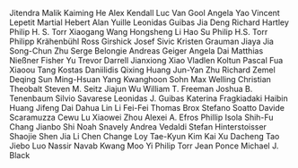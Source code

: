 Jitendra Malik
Kaiming He
Alex Kendall
Luc Van Gool
Angela Yao
Vincent Lepetit
Martial Hebert
Alan Yuille
Leonidas Guibas
Jia Deng
Richard Hartley
Philip H. S. Torr
Xiaogang Wang
Hongsheng Li
Hao Su
Philip H.S. Torr
Philipp Krähenbühl
Ross Girshick
Josef Sivic
Kristen Grauman
Jiaya Jia
Song-Chun Zhu
Serge Belongie
Andreas Geiger
Angela Dai
Matthias Nießner
Fisher Yu
Trevor Darrell
Jianxiong Xiao
Vladlen Koltun
Pascal Fua
Xiaoou Tang
Kostas Daniilidis
Qixing Huang
Jun-Yan Zhu
Richard Zemel
Deqing Sun
Ming-Hsuan Yang
Kwanghoon Sohn
Max Welling
Christian Theobalt
Steven M. Seitz
Jiajun Wu
William T. Freeman
Joshua B. Tenenbaum
Silvio Savarese
Leonidas J. Guibas
Katerina Fragkiadaki
Haibin Huang
Jifeng Dai
Dahua Lin
Li Fei-Fei
Thomas Brox
Stefano Soatto
Davide Scaramuzza
Cewu Lu
Xiaowei Zhou
Alexei A. Efros
Phillip Isola
Shih-Fu Chang
Jianbo Shi
Noah Snavely
Andrea Vedaldi
Stefan Hinterstoisser
Shaojie Shen
Jia Li
Chen Change Loy
Tae-Kyun Kim
Kai Xu
Dacheng Tao
Jiebo Luo
Nassir Navab
Kwang Moo Yi
Philip Torr
Jean Ponce
Michael J. Black

